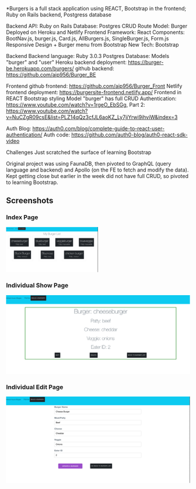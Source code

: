 *Burgers is a full stack application using REACT, Bootstrap in the frontend; Ruby on Rails backend, Postgress database

Backend API: Ruby on Rails
Database: Postgres
CRUD Route Model: Burger
Deployed on Heroku and Netlify
Frontend Framework: React
Components: BootNav.js, burger.js, Card.js, AllBurgers.js, SingleBurger.js, Form.js
Responsive Design + Burger menu from Bootstrap
New Tech: Bootstrap


Backend
 Backend language: Ruby 3.0.3
 Postgres Database: Models "burger" and "user"
 Heroku backend deployment: https://burger-be.herokuapp.com/burgers/
 github backend: https://github.com/aip956/Burger_BE


Frontend
 github frontend: https://github.com/aip956/Burger_Front
 Netlify frontend deployment: https://burgersite-frontend.netlify.app/
 Frontend in REACT
 Bootstrap styling
 Model "burger" has full CRUD
 Authentication: https://www.youtube.com/watch?v=1rgeO_EbSGg, 
 Part 2: https://www.youtube.com/watch?v=NuCZgR09csE&list=PLZ14qQz3cfJL6aoKZ_Ly7jiYrwi9ihviW&index=3
 
 Auth Blog: https://auth0.com/blog/complete-guide-to-react-user-authentication/
 Auth code: https://github.com/auth0-blog/auth0-react-sdk-video



Challenges
 Just scratched the surface of learning Bootstrap

 Original project was using FaunaDB, then pivoted to GraphQL (query language and backend) and Apollo (on the FE to fetch and modify the data). Kept getting close but earlier in the week did not have full CRUD, so pivoted to learning Bootstrap.


## Screenshots
### Index Page
<img src="src/ScreenCaps/BurgerIndex.png" style="width:50%">

### Individual Show Page
<img src="src/ScreenCaps/BurgerShow.png">

### Individual Edit Page
<img src="src/ScreenCaps/BurgerEdit.png">

